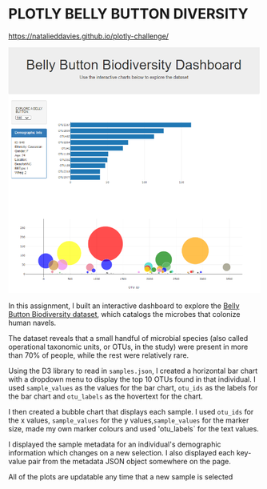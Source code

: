 # PLOTLY BELLY BUTTON DIVERSITY

https://natalieddavies.github.io/plotly-challenge/

![SCREENSHOT](https://github.com/natalieddavies/plotly-challenge/blob/master/dashboard%20screenshot/dashboard_screenshot.PNG?raw=true)

In this assignment, I built an interactive dashboard to explore the [Belly Button Biodiversity dataset](http://robdunnlab.com/projects/belly-button-biodiversity/), which catalogs the microbes that colonize human navels.

The dataset reveals that a small handful of microbial species (also called operational taxonomic units, or OTUs, in the study) were present in more than 70% of people, while the rest were relatively rare.

Using the D3 library to read in `samples.json`, I created a horizontal bar chart with a dropdown menu to display the top 10 OTUs found in that individual. I used `sample_values` as the values for the bar chart, `otu_ids` as the labels for the bar chart and `otu_labels` as the hovertext for the chart.

I then created a bubble chart that displays each sample. I used `otu_ids` for the x values, `sample_values` for the y values,`sample_values` for the marker size, made my own marker colours and used 'otu_labels` for the text values.

I displayed the sample metadata for an individual's demographic information which changes on a new selection. I also displayed each key-value pair from the metadata JSON object somewhere on the page.

All of the plots are updatable any time that a new sample is selected
